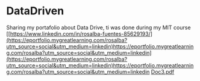 # DataDriven
Sharing my portafolio about Data Drive, ti was done during my MIT course
[[https://www.linkedin.com/in/rosalba-fuentes-85629193/](https://eportfolio.mygreatlearning.com/rosalba?utm_source=social&utm_medium=linkedin)https://eportfolio.mygreatlearning.com/rosalba?utm_source=social&utm_medium=linkedin](https://eportfolio.mygreatlearning.com/rosalba?utm_source=social&utm_medium=linkedin)https://eportfolio.mygreatlearning.com/rosalba?utm_source=social&utm_medium=linkedin
[Doc3.pdf](https://github.com/Rosalbafs/DataDriven/files/11994362/Doc3.pdf)
